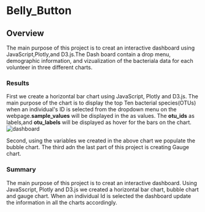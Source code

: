 # Belly_Button
## Overview
The main purpose of this project is to creat an interactive dashboard using JavaScript,Plotly,and D3.js.The Dash board contain a drop menu, demographic information, and vizualization of the bacteriala data for each volunteer in three different charts.

### Results
First  we create a horizontal bar chart using JavaScript, Plotly and D3.js. The main purpose of the chart is to display the top Ten bacterial species(OTUs) when an individual's ID is selected from the dropdown menu on the webpage.**sample_values** will be displayed in the as values. The **otu_ids** as labels,and **otu_labels** will be displayed as hover for the bars on the chart. 
![dashboard](https://user-images.githubusercontent.com/78656720/117551332-5ad97500-b013-11eb-818b-8d187a218c9a.png)

Second, using the variables we created in the above chart we populate the bubble chart. The third adn the last part of this project is creating Gauge chart.


### Summary
The main purpose of this project is to creat an interactive dashboard. Using JavaSscript, Plotly and D3.js  we created a horizontal bar chart, bubble chart and gauge chart. When an individual Id is selected the dashboard update the information in all the charts accordingly.
